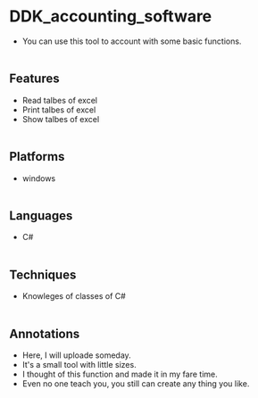 # DDK_accounting_software
* You can use this tool to account with some basic functions.
<br><br/>

## Features
* Read talbes of excel
* Print talbes of excel
* Show talbes of excel
<br><br/>

## Platforms
* windows 
<br><br/>

## Languages
* C#
<br><br/>

## Techniques
  - Knowleges of classes of C#
<br><br/>

## Annotations
* Here, I will uploade someday.
* It's a small tool with little sizes.
* I thought of this function and made it in my fare time.
* Even no one teach you, you still can create any thing you like. 

